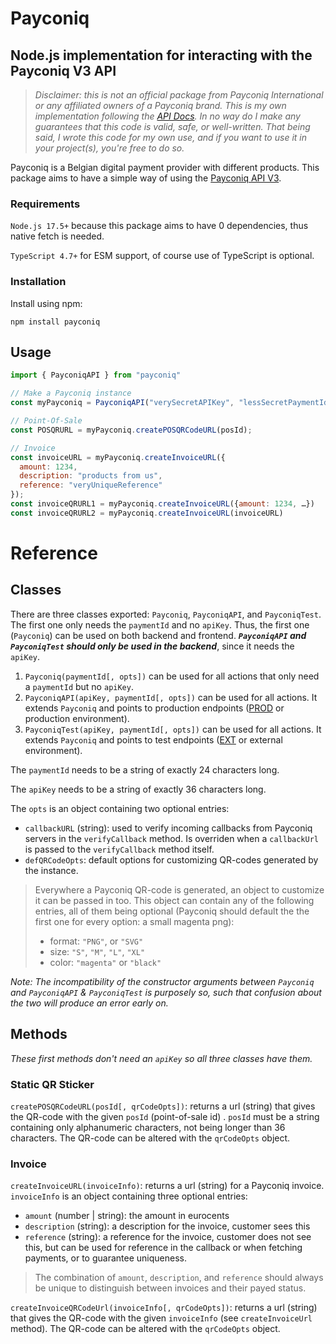 # Payconiq

## **Node.js implementation for interacting with the Payconiq V3 API**

> _Disclaimer: this is not an official package from Payconiq International or any affiliated owners of a Payconiq brand. This is my own implementation following the [API Docs](https://developer.payconiq.com). In no way do I make any guarantees that this code is valid, safe, or well-written. That being said, I wrote this code for my own use, and if you want to use it in your project(s), you're free to do so._

Payconiq is a Belgian digital payment provider with different products. This package aims to have a simple way of using the [Payconiq API V3](https://developer.payconiq.com/online-payments-dock/#payment-api-version-3-v3-).

### Requirements

`Node.js 17.5+` because this package aims to have 0 dependencies, thus native fetch is needed.

`TypeScript 4.7+` for ESM support, of course use of TypeScript is optional.

### Installation

Install using npm:

```
npm install payconiq
```

## Usage

```javascript
import { PayconiqAPI } from "payconiq"

// Make a Payconiq instance
const myPayconiq = PayconiqAPI("verySecretAPIKey", "lessSecretPaymentId");

// Point-Of-Sale
const POSQRURL = myPayconiq.createPOSQRCodeURL(posId);

// Invoice
const invoiceURL = myPayconiq.createInvoiceURL({
  amount: 1234,
  description: "products from us",
  reference: "veryUniqueReference"
});
const invoiceQRURL1 = myPayconiq.createInvoiceURL({amount: 1234, …})
const invoiceQRURL2 = myPayconiq.createInvoiceURL(invoiceURL)
```

# Reference

## Classes

There are three classes exported: `Payconiq`, `PayconiqAPI`, and `PayconiqTest`. The first one only needs the `paymentId` and no `apiKey`. Thus, the first one (`Payconiq`) can be used on both backend and frontend. **_`PayconiqAPI` and `PayconiqTest` should only be used in the backend_**, since it needs the `apiKey`.

1. `Payconiq(paymentId[, opts])` can be used for all actions that only need a `paymentId` but no `apiKey`.
2. `PayconiqAPI(apiKey, paymentId[, opts])` can be used for all actions. It extends `Payconiq` and points to production endpoints ([PROD](https://developer.payconiq.com/online-payments-dock/#latest-payconiq-version) or production environment).
3. `PayconiqTest(apiKey, paymentId[, opts])` can be used for all actions. It extends `Payconiq` and points to test endpoints ([EXT](https://developer.payconiq.com/online-payments-dock/#latest-payconiq-version) or external environment).

The `paymentId` needs to be a string of exactly 24 characters long.

The `apiKey` needs to be a string of exactly 36 characters long.

The `opts` is an object containing two optional entries:

- `callbackURL` (string): used to verify incoming callbacks from Payconiq servers in the `verifyCallback` method. Is overriden when a `callbackUrl` is passed to the `verifyCallback` method itself.
- `defQRCodeOpts`: default options for customizing QR-codes generated by the instance.

> Everywhere a Payconiq QR-code is generated, an object to customize it can be passed in too. This object can contain any of the following entries, all of them being optional (Payconiq should default the the first one for every option: a small magenta png):
>
> - format: `"PNG"`, or `"SVG"`
> - size: `"S"`, `"M"`, `"L"`, `"XL"`
> - color: `"magenta"` or `"black"`

_Note: The incompatibility of the constructor arguments between `Payconiq` and `PayconiqAPI` & `PayconiqTest` is purposely so, such that confusion about the two will produce an error early on._

## Methods

_These first methods don't need an `apiKey` so all three classes have them._

### **Static QR Sticker**

`createPOSQRCodeURL(posId[, qrCodeOpts])`: returns a url (string) that gives the QR-code with the given `posId` (point-of-sale id) . `posId` must be a string containing only alphanumeric characters, not being longer than 36 characters. The QR-code can be altered with the `qrCodeOpts` object.

### **Invoice**

`createInvoiceURL(invoiceInfo)`: returns a url (string) for a Payconiq invoice. `invoiceInfo` is an object containing three optional entries:

- `amount` (number | string): the amount in eurocents
- `description` (string): a description for the invoice, customer sees this
- `reference` (string): a reference for the invoice, customer does not see this, but can be used for reference in the callback or when fetching payments, or to guarantee uniqueness.

> The combination of `amount`, `description`, and `reference` should always be unique to distinguish between invoices and their payed status.

`createInvoiceQRCodeUrl(invoiceInfo[, qrCodeOpts])`: returns a url (string) that gives the QR-code with the given `invoiceInfo` (see `createInvoiceUrl` method). The QR-code can be altered with the `qrCodeOpts` object.
